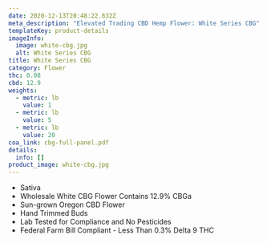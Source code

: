 ```yaml
---
date: 2020-12-13T20:48:22.632Z
meta_description: "Elevated Trading CBD Hemp Flower: White Series CBG"
templateKey: product-details
imageInfo:
  image: white-cbg.jpg
  alt: White Series CBG
title: White Series CBG
category: Flower
thc: 0.08
cbd: 12.9
weights:
  - metric: lb
    value: 1
  - metric: lb
    value: 5
  - metric: lb
    value: 20
coa_link: cbg-full-panel.pdf
details:
  info: []
product_image: white-cbg.jpg
---
```



* Sativa
* Wholesale White CBG Flower Contains 12.9% CBGa
* Sun-grown Oregon CBD Flower
* Hand Trimmed Buds
* Lab Tested for Compliance and No Pesticides
* Federal Farm Bill Compliant - Less Than 0.3% Delta 9 THC